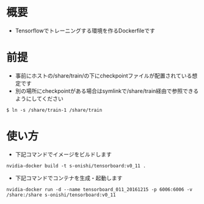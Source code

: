 概要
===

* Tensorflowでトレーニングする環境を作るDockerfileです

前提
===

* 事前にホストの/share/train/の下にcheckpointファイルが配置されている想定です
* 別の場所にcheckpointがある場合はsymlinkで/share/train経由で参照できるようにしてください

```
$ ln -s /share/train-1 /share/train
```

使い方
===

* 下記コマンドでイメージをビルドします

```
nvidia-docker build -t s-onishi/tensorboard:v0_11 .
```

* 下記コマンドでコンテナを生成・起動します

```
nvidia-docker run -d --name tensorboard_011_20161215 -p 6006:6006 -v /share:/share s-onishi/tensorboard:v0_11
```
